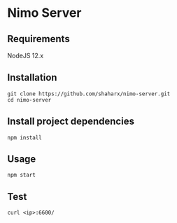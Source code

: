 # Nimo Server

## Requirements

NodeJS 12.x

## Installation

```
git clone https://github.com/shaharx/nimo-server.git
cd nimo-server
```

## Install project dependencies

```
npm install
```

## Usage

```
npm start
```

## Test

```
curl <ip>:6600/
```